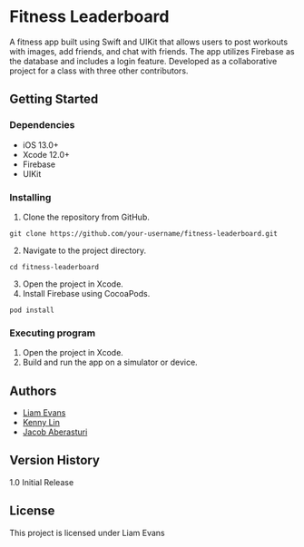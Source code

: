 # Fitness Leaderboard
A fitness app built using Swift and UIKit that allows users to post workouts with images, add friends, and chat with friends. The app utilizes Firebase as the database and includes a login feature. Developed as a collaborative project for a class with three other contributors.

## Getting Started
### Dependencies
- iOS 13.0+
- Xcode 12.0+
- Firebase
- UIKit
### Installing
1. Clone the repository from GitHub.
```
git clone https://github.com/your-username/fitness-leaderboard.git
```
2. Navigate to the project directory.
```
cd fitness-leaderboard
```
3. Open the project in Xcode.
4. Install Firebase using CocoaPods.
```
pod install
```

### Executing program
1. Open the project in Xcode.
2. Build and run the app on a simulator or device.


## Authors
- [Liam Evans](https://github.com/snavemail)
- [Kenny Lin](contributor-1-contact-info)
- [Jacob Aberasturi](https://github.com/Jaber1028)

## Version History
1.0 Initial Release

## License
This project is licensed under Liam Evans

